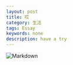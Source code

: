 ```yaml
---
layout: post
title: 哎
category: 生活
tags: Essay
keywords: none
description: have a try
---
```

![Markdown](http://i2.kiimg.com/1949/bd3dcb1700bcbf79.png)